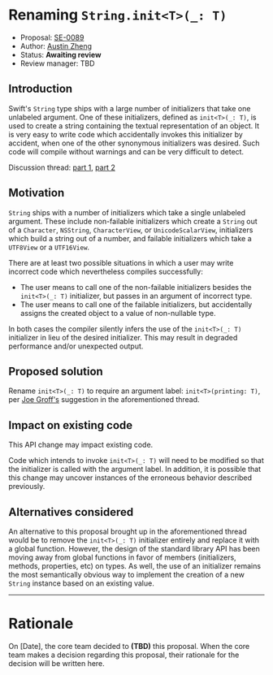 # Renaming `String.init<T>(_: T)`

* Proposal: [SE-0089](0089-rename-string-reflection-init.md)
* Author: [Austin Zheng](https://github.com/austinzheng)
* Status: **Awaiting review**
* Review manager: TBD

## Introduction

Swift's `String` type ships with a large number of initializers that take one unlabeled argument. One of these initializers, defined as `init<T>(_: T)`, is used to create a string containing the textual representation of an object. It is very easy to write code which accidentally invokes this initializer by accident, when one of the other synonymous initializers was desired. Such code will compile without warnings and can be very difficult to detect.

Discussion thread: [part 1](https://lists.swift.org/pipermail/swift-users/Week-of-Mon-20160502/001846.html), [part 2](https://lists.swift.org/pipermail/swift-users/Week-of-Mon-20160509/001867.html)

## Motivation

`String` ships with a number of initializers which take a single unlabeled argument. These include non-failable initializers which create a `String` out of a `Character`, `NSString`, `CharacterView`, or `UnicodeScalarView`, initializers which build a string out of a number, and failable initializers which take a `UTF8View` or a `UTF16View`.

There are at least two possible situations in which a user may write incorrect code which nevertheless compiles successfully:

* The user means to call one of the non-failable initializers besides the `init<T>(_: T)` initializer, but passes in an argument of incorrect type.
* The user means to call one of the failable initializers, but accidentally assigns the created object to a value of non-nullable type.

In both cases the compiler silently infers the use of the `init<T>(_: T)` initializer in lieu of the desired initializer. This may result in degraded performance and/or unexpected output.

## Proposed solution

Rename `init<T>(_: T)` to require an argument label: `init<T>(printing: T)`, per [Joe Groff's](https://github.com/jckarter) suggestion in the aforementioned thread.

## Impact on existing code

This API change may impact existing code.

Code which intends to invoke `init<T>(_: T)` will need to be modified so that the initializer is called with the argument label. In addition, it is possible that this change may uncover instances of the erroneous behavior described previously.

## Alternatives considered

An alternative to this proposal brought up in the aforementioned thread would be to remove the `init<T>(_: T)` initializer entirely and replace it with a global function. However, the design of the standard library API has been moving away from global functions in favor of members (initializers, methods, properties, etc) on types. As well, the use of an initializer remains the most semantically obvious way to implement the creation of a new `String` instance based on an existing value.

-------------------------------------------------------------------------------

# Rationale

On [Date], the core team decided to **(TBD)** this proposal.
When the core team makes a decision regarding this proposal,
their rationale for the decision will be written here.
